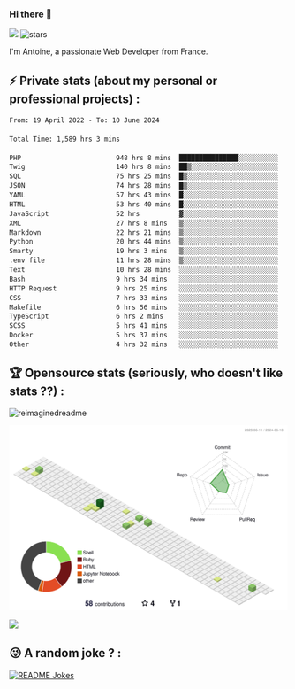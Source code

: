 ### Hi there 👋

![](https://komarev.com/ghpvc/?username=niotna)
<img src="https://img.shields.io/github/stars/niotna?label=Stars" alt="stars">

I'm Antoine, a passionate Web Developer from France.

## :zap: Private stats (about my personal or professional projects) : 

<!--START_SECTION:waka-->

```txt
From: 19 April 2022 - To: 10 June 2024

Total Time: 1,589 hrs 3 mins

PHP                        948 hrs 8 mins  ███████████████░░░░░░░░░░   59.67 %
Twig                       140 hrs 8 mins  ██▒░░░░░░░░░░░░░░░░░░░░░░   08.82 %
SQL                        75 hrs 25 mins  █▒░░░░░░░░░░░░░░░░░░░░░░░   04.75 %
JSON                       74 hrs 28 mins  █▒░░░░░░░░░░░░░░░░░░░░░░░   04.69 %
YAML                       57 hrs 43 mins  █░░░░░░░░░░░░░░░░░░░░░░░░   03.63 %
HTML                       53 hrs 40 mins  █░░░░░░░░░░░░░░░░░░░░░░░░   03.38 %
JavaScript                 52 hrs          ▓░░░░░░░░░░░░░░░░░░░░░░░░   03.27 %
XML                        27 hrs 8 mins   ▒░░░░░░░░░░░░░░░░░░░░░░░░   01.71 %
Markdown                   22 hrs 21 mins  ▒░░░░░░░░░░░░░░░░░░░░░░░░   01.41 %
Python                     20 hrs 44 mins  ▒░░░░░░░░░░░░░░░░░░░░░░░░   01.31 %
Smarty                     19 hrs 3 mins   ▒░░░░░░░░░░░░░░░░░░░░░░░░   01.20 %
.env file                  11 hrs 28 mins  ▒░░░░░░░░░░░░░░░░░░░░░░░░   00.72 %
Text                       10 hrs 28 mins  ░░░░░░░░░░░░░░░░░░░░░░░░░   00.66 %
Bash                       9 hrs 34 mins   ░░░░░░░░░░░░░░░░░░░░░░░░░   00.60 %
HTTP Request               9 hrs 25 mins   ░░░░░░░░░░░░░░░░░░░░░░░░░   00.59 %
CSS                        7 hrs 33 mins   ░░░░░░░░░░░░░░░░░░░░░░░░░   00.48 %
Makefile                   6 hrs 56 mins   ░░░░░░░░░░░░░░░░░░░░░░░░░   00.44 %
TypeScript                 6 hrs 2 mins    ░░░░░░░░░░░░░░░░░░░░░░░░░   00.38 %
SCSS                       5 hrs 41 mins   ░░░░░░░░░░░░░░░░░░░░░░░░░   00.36 %
Docker                     5 hrs 37 mins   ░░░░░░░░░░░░░░░░░░░░░░░░░   00.35 %
Other                      4 hrs 32 mins   ░░░░░░░░░░░░░░░░░░░░░░░░░   00.29 %
```

<!--END_SECTION:waka-->

## :trophy: Opensource stats (seriously, who doesn't like stats ??) : 

<!---
[![Top Langs](https://github-readme-stats.vercel.app/api/top-langs/?username=niotna)](https://github.com/anuraghazra/github-readme-stats) 
-->
<img src="https://myreadme.vercel.app/api/embed/niotna?panels=userstatistics,toprepositories,toplanguages,commitgraph" alt="reimaginedreadme" />

![](./profile-3d-contrib/profile-green-animate.svg)

<img src="https://github-profile-trophy.vercel.app/?username=niotna&theme=juicyfresh&no-bg=true" />

## :stuck_out_tongue_winking_eye: A random joke ? : 

<a href="https://readme-jokes.vercel.app"><img align="center" src="https://readme-jokes.vercel.app/api" alt="README Jokes"></a>
